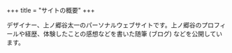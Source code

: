 +++
title = "サイトの概要"
+++

デザイナー、上ノ郷谷太一のパーソナルウェブサイトです。上ノ郷谷のプロフィールや経歴、体験したことの感想などを書いた随筆 (ブログ) などを公開しています。

